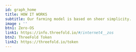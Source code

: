 ```yaml
---
id: graph_home
title: HOW IT WORKS
subtitle: Our farming model is based on sheer simplicity.
image : ''
btn1: Zero-OS
link1: https://info.threefold.io/#/internet4__zos
btn2: ThreeFold Token
link2: https://threefold.io/token
---
```


<!-- btn3: Learn More
link3: https://threefold.io/info/threefold#/threefold__farming_intro -->
